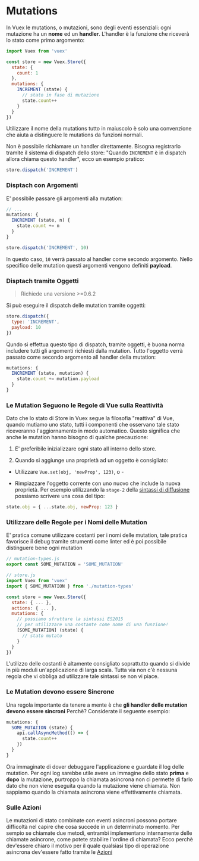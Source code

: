 # Mutations

In Vuex le mutations, o mutazioni, sono degli eventi essenziali: ogni mutazione ha un **nome** ed un **handler**. L'handler è la funzione che riceverà lo stato come primo argomento:

``` js
import Vuex from 'vuex'

const store = new Vuex.Store({
  state: {
    count: 1
  },
  mutations: {
    INCREMENT (state) {
      // stato in fase di mutazione
      state.count++
    }
  }
})
``` 

Utilizzare il nome della mutations tutto in maiuscolo è solo una convenzione che aiuta a distinguere le mutations da funzioni normali.

Non è possibile richiamare un handler direttamente. Bisogna registrarlo tramite il sistema di dispatch dello store: "Quando `INCREMENT` è in dispatch allora chiama questo handler", ecco un esempio pratico:

``` js
store.dispatch('INCREMENT')
```

### Disptach con Argomenti

E' possibile passare gli argomenti alla mutation:

``` js
// ...
mutations: {
  INCREMENT (state, n) {
    state.count += n
  }
}
```

``` js
store.dispatch('INCREMENT', 10)
```

In questo caso, `10` verrà passato al handler come secondo argomento. Nello specifico delle mutation questi argomenti vengono definiti **payload**.

### Disptach tramite Oggetti

> Richiede una versione >=0.6.2

Si può eseguire il dispatch delle mutation tramite oggetti:

``` js
store.dispatch({
  type: 'INCREMENT',
  payload: 10
})
```

Qundo si effettua questo tipo di dispatch, tramite oggetti, è buona norma includere tutti gli argomenti richiesti dalla mutation. Tutto l'oggetto verrà passato come secondo argomento all handler della mutation:

``` js
mutations: {
  INCREMENT (state, mutation) {
    state.count += mutation.payload
  }
}
```

### Le Mutation Seguono le Regole di Vue sulla Reattività

Dato che lo stato di Store in Vuex segue la filosofia "reattiva" di Vue, quando mutiamo uno stato, tutti i componenti che osservano tale stato riceveranno l'aggiornamento in modo automatico.
Questo significa che anche le mutation hanno bisogno di qualche precauzione:

1. E' preferibile inizializzare ogni stato all interno dello store.

2. Quando si aggiunge una proprietà ad un oggetto è consigliato:

  - Utilizzare `Vue.set(obj, 'newProp', 123)`, o -

  - Rimpiazzare l'oggetto corrente con uno nuovo che include la nuova proprietà. Per esempio utilizzando la `stage-2` della [sintassi di diffusione](https://github.com/sebmarkbage/ecmascript-rest-spread) possiamo scrivere una cosa del tipo:

  ``` js
  state.obj = { ...state.obj, newProp: 123 }
  ```

### Utilizzare delle Regole per i Nomi delle Mutation

E' pratica comune utilizzare costanti per i nomi delle mutation, tale pratica favorisce il debug tramite strumenti come linter ed è poi possibile distinguere bene ogni mutation

``` js
// mutation-types.js
export const SOME_MUTATION = 'SOME_MUTATION'
```

``` js
// store.js
import Vuex from 'vuex'
import { SOME_MUTATION } from './mutation-types'

const store = new Vuex.Store({
  state: { ... },
  actions: { ... },
  mutations: {
    // possiamo sfruttare la sintassi ES2015 
    // per utilizzare una costante come nome di una funzione!
    [SOME_MUTATION] (state) {
      // stato mutato
    }
  }
})
```

L'utilizzo delle costanti è altamente consigliato soprattutto quando si divide in più moduli un'applicazione di larga scala. Tutta via non c'è nessuna regola che vi obbliga ad utilizzare tale sintassi se non vi piace.

### Le Mutation devono essere Sincrone

Una regola importante da tenere a mente è che **gli handler delle mutation devono essere sincroni** Perchè? Considerate il seguente esempio:

``` js
mutations: {
  SOME_MUTATION (state) {
    api.callAsyncMethod(() => {
      state.count++
    })
  }
}
```

Ora immaginate di dover debuggare l'applicazione e guardate il log delle mutation. Per ogni log sarebbe utile avere un immagine dello stato **prima** e **dopo** la mutazione, purtroppo la chiamata asincrona non ci permette di farlo dato che non viene eseguita quando la mutazione viene chiamata. Non sappiamo quando la chiamata asincrona viene effettivamente chiamata.

### Sulle Azioni

Le mutazioni di stato combinate con eventi asincroni possono portare difficoltà nel capire che cosa succede in un determinato momento. Per sempio se chiamate due metodi, entrambi implementano internamente delle chiamate asincrone, come potete stabilire l'ordine di chiamata? Ecco perchè dev'essere chiaro il motivo per il quale qualsiasi tipo di operazione asincrona dev'essere fatto tramite le [Azioni](actions.md)
